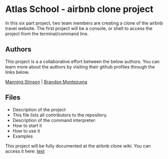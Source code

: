 # Atlas School - airbnb clone project

In this six part project, two team members are creating a clone of the airbnb travel website. The first project will be a console, or shell to access the project from the terminal/command line.

## Authors

This project is a a collaborative effort between the below authors. You can learn more about the authors by visiting their github profiles through the links below.<br>

[Manning Stinson](https://github.com/manningstinson) |
[Brandon Montezuma](https://github.com/bmontezuma)

## Files

- Description of the project
- This file lists all contributors to the repository.
- Description of the command interpreter:
- How to start it
- How to use it
- Examples

This project will be fully documented at the airbnb clone wiki. You can access it here:
[text](https://github.com/manningstinson/atlas-AirBnB_clone/wiki/airbnb-clone-wiki)
